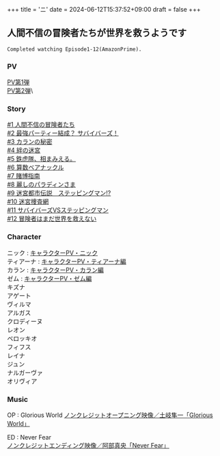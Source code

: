 +++
title = 'ニ'
date = 2024-06-12T15:37:52+09:00
draft = false
+++

## 人間不信の冒険者たちが世界を救うようです
```
Completed watching Episode1-12(AmazonPrime).
```

### PV
[PV第1弾](https://www.youtube.com/watch?v=CS3TEhUq4N8)\
[PV第2弾](https://www.youtube.com/watch?v=vH32l69yp80)\

### Story
[#1 人間不信の冒険者たち](https://www.ningenfushin-anime.jp/story/detail?id=1)\
[#2 最強パーティー結成？ サバイバーズ！](https://www.ningenfushin-anime.jp/story/detail?id=2)\
[#3 カランの秘密](https://www.ningenfushin-anime.jp/story/detail?id=3)\
[#4 絆の迷宮](https://www.ningenfushin-anime.jp/story/detail?id=4)\
[#5 鉄虎隊、相まみえる。](https://www.ningenfushin-anime.jp/story/detail?id=5)\
[#6 算数ベアナックル](https://www.ningenfushin-anime.jp/story/detail?id=6)\
[#7 賭博指南](https://www.ningenfushin-anime.jp/story/detail?id=7)\
[#8 麗しのパラディンさま](https://www.ningenfushin-anime.jp/story/detail?id=8)\
[#9 迷宮都市伝説　ステッピングマン!?](https://www.ningenfushin-anime.jp/story/detail?id=9)\
[#10 迷宮捜査網](https://www.ningenfushin-anime.jp/story/detail?id=10)\
[#11 サバイバーズVSステッピングマン](https://www.ningenfushin-anime.jp/story/detail?id=11)\
[#12 冒険者はまだ世界を救えない](https://www.ningenfushin-anime.jp/story/detail?id=12)

  
### Character
ニック : [キャラクターPV・ニック](https://www.youtube.com/watch?v=3c4wqfPY3SI)\
ティアーナ : [キャラクターPV・ティアーナ編](https://www.youtube.com/watch?v=Equ13eh0t4A)\
カラン : [キャラクターPV・カラン編](https://www.youtube.com/watch?v=vz6VqTIFgUg)\
ゼム : [キャラクターPV・ゼム編](https://www.youtube.com/watch?v=mzL7hxS4-sI)\
キズナ\
アゲート\
ヴィルマ\
アルガス\
クロディーヌ\
レオン\
ベロッキオ\
フィフス\
レイナ\
ジュン\
ナルガーヴァ\
オリヴィア
### Music
OP : Glorious World
[ノンクレジットオープニング映像／土岐隼一「Glorious World」](https://www.youtube.com/watch?v=tZpATHLJEws)

ED : Never Fear\
[ノンクレジットエンディング映像／阿部真央「Never Fear」](https://www.youtube.com/watch?v=6q8TUtCM21c)

